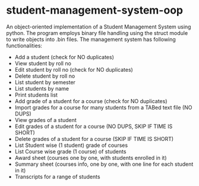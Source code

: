 # student-management-system-oop
An object-oriented implementation of a Student Management System using python.
The program employs binary file handling using the struct module to write objects into .bin files. The management system has following functionalities:

- Add a student (check for NO duplicates)
- View student by roll no
- Edit student by roll no (check for NO duplicates)
- Delete student by roll no
- List student by semester
- List students by name
- Print students list
- Add grade of a student for a course (check for NO duplicates)
- Import grades for a course for many students from a TABed text file (NO DUPS)
- View grades of a student
- Edit grades of a student for a course (NO DUPS, SKIP IF TIME IS SHORT)
- Delete grades of a student for a course (SKIP IF TIME IS SHORT)
- List Student wise (1 student) grade of courses
- List Course wise grade (1 course) of students
- Award sheet (courses one by one, with students enrolled in it)
- Summary sheet (courses info, one by one, with one line for each student in it)
- Transcripts for a range of students
